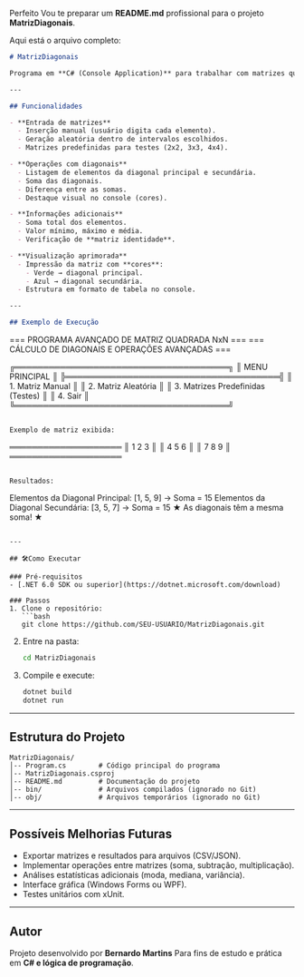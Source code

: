 Perfeito Vou te preparar um **README.md** profissional para o projeto **MatrizDiagonais**.

Aqui está o arquivo completo:

```markdown
# MatrizDiagonais

Programa em **C# (Console Application)** para trabalhar com matrizes quadradas **NxN**, oferecendo cálculos avançados das diagonais, identificação de matriz identidade, estatísticas adicionais e opções de entrada manual, aleatória ou predefinida.

---

## Funcionalidades

- **Entrada de matrizes**
  - Inserção manual (usuário digita cada elemento).
  - Geração aleatória dentro de intervalos escolhidos.
  - Matrizes predefinidas para testes (2x2, 3x3, 4x4).

- **Operações com diagonais**
  - Listagem de elementos da diagonal principal e secundária.
  - Soma das diagonais.
  - Diferença entre as somas.
  - Destaque visual no console (cores).

- **Informações adicionais**
  - Soma total dos elementos.
  - Valor mínimo, máximo e média.
  - Verificação de **matriz identidade**.

- **Visualização aprimorada**
  - Impressão da matriz com **cores**:
    - Verde → diagonal principal.
    - Azul → diagonal secundária.
  - Estrutura em formato de tabela no console.

---

## Exemplo de Execução

```

\=== PROGRAMA AVANÇADO DE MATRIZ QUADRADA NxN ===
\=== CÁLCULO DE DIAGONAIS E OPERAÇÕES AVANÇADAS ===

╔══════════════════════════════════════╗
║          MENU PRINCIPAL              ║
╠══════════════════════════════════════╣
║ 1. Matriz Manual                     ║
║ 2. Matriz Aleatória                  ║
║ 3. Matrizes Predefinidas (Testes)    ║
║ 4. Sair                              ║
╚══════════════════════════════════════╝

```

Exemplo de matriz exibida:

```

════════════════════
║   1   2   3 ║
║   4   5   6 ║
║   7   8   9 ║
════════════════════

```

Resultados:

```

Elementos da Diagonal Principal: \[1, 5, 9] → Soma = 15
Elementos da Diagonal Secundária: \[3, 5, 7] → Soma = 15
★ As diagonais têm a mesma soma! ★

````

---

## 🛠Como Executar

### Pré-requisitos
- [.NET 6.0 SDK ou superior](https://dotnet.microsoft.com/download)

### Passos
1. Clone o repositório:
   ```bash
   git clone https://github.com/SEU-USUARIO/MatrizDiagonais.git
````

2. Entre na pasta:

   ```bash
   cd MatrizDiagonais
   ```
3. Compile e execute:

   ```bash
   dotnet build
   dotnet run
   ```

---

## Estrutura do Projeto

```
MatrizDiagonais/
│-- Program.cs        # Código principal do programa
│-- MatrizDiagonais.csproj
│-- README.md         # Documentação do projeto
│-- bin/              # Arquivos compilados (ignorado no Git)
│-- obj/              # Arquivos temporários (ignorado no Git)
```

---

## Possíveis Melhorias Futuras

* Exportar matrizes e resultados para arquivos (CSV/JSON).
* Implementar operações entre matrizes (soma, subtração, multiplicação).
* Análises estatísticas adicionais (moda, mediana, variância).
* Interface gráfica (Windows Forms ou WPF).
* Testes unitários com xUnit.

---

## Autor

Projeto desenvolvido por **Bernardo Martins** 
Para fins de estudo e prática em **C# e lógica de programação**.
